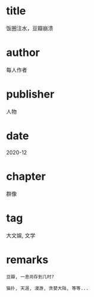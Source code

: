   # title
饭圈注水，豆瓣崩溃

# author
每人作者

# publisher
人物

# date
2020-12

# chapter
群像

# tag
大文娱, 文学

# remarks
`豆瓣, 一息尚存到几时?`

`猫扑, 天涯, 漫游, 贪婪大陆, 等等...`
